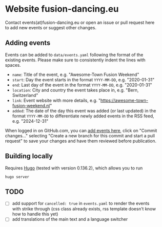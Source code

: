 # Website fusion-dancing.eu

Contact events(at)fusion-dancing.eu or open an issue or pull request here to add new events or suggest other changes.

## Adding events

Events can be added to `data/events.yaml` following the format of the existing events.
Please make sure to consistently indent the lines with spaces.

* `name`: Title of the event, e.g. "Awesome-Town Fusion Weekend"
* `start`: Day the event starts in the format `YYYY-MM-DD`, e.g. "2020-01-31"
* `end`: Last day of the event in the format `YYYY-MM-DD`, e.g. "2020-01-31"
* `location`: City and country the event takes place in, e.g. "Bern, Switzerland"
* `link`: Event website with more details, e.g. "https://awesome-town-fusion-weekend.nl"
* `added`: The date of the day this event was added (or last updated) in the format `YYYY-MM-DD` to differentiate newly added events in the RSS feed, e.g. "2024-12-31"

When logged in on GitHub.com, you can [add events here](https://github.com/fusion-dancing-eu/fusion-dancing-eu.github.io/edit/main/data/events.yaml), click on "Commit changes..." selecting "Create a new branch for this commit and start a pull request" to save your changes and have them reviewed before publication.

## Building locally

Requires [Hugo](https://gohugo.io) (tested with version 0.136.2), which allows you to run

```
hugo server
```

## TODO

- [ ] add support for `cancelled: true` in `events.yaml` to render the events with strike through (css class already exists, rss template doesn't know how to handle this yet)
- [ ] add translations of the main text and a language switcher
